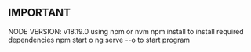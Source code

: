## IMPORTANT

NODE VERSION: v18.19.0
using npm or nvm 
npm install to install required dependencies
npm start o  ng serve --o to start program 